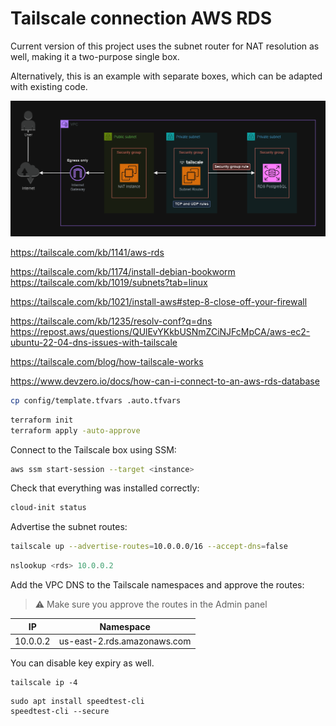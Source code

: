 # Tailscale connection AWS RDS


Current version of this project uses the subnet router for NAT resolution as well, making it a two-purpose single box.

Alternatively, this is an example with separate boxes, which can be adapted with existing code.

<img src=".assets/tailscale.png" />

https://tailscale.com/kb/1141/aws-rds

https://tailscale.com/kb/1174/install-debian-bookworm
https://tailscale.com/kb/1019/subnets?tab=linux

https://tailscale.com/kb/1021/install-aws#step-8-close-off-your-firewall

https://tailscale.com/kb/1235/resolv-conf?q=dns
https://repost.aws/questions/QUlEvYKkbUSNmZCiNJFcMpCA/aws-ec2-ubuntu-22-04-dns-issues-with-tailscale

https://tailscale.com/blog/how-tailscale-works


https://www.devzero.io/docs/how-can-i-connect-to-an-aws-rds-database  

```sh
cp config/template.tfvars .auto.tfvars
```

```sh
terraform init
terraform apply -auto-approve
```

Connect to the Tailscale box using SSM:

```sh
aws ssm start-session --target <instance>
```

Check that everything was installed correctly:

```sh
cloud-init status
```

Advertise the subnet routes:

```sh
tailscale up --advertise-routes=10.0.0.0/16 --accept-dns=false
```



```ps1
nslookup <rds> 10.0.0.2
```

Add the VPC DNS to the Tailscale namespaces and approve the routes:

> ⚠️ Make sure you approve the routes in the Admin panel

| IP       | Namespace                   |
|----------|-----------------------------|
| 10.0.0.2 | us-east-2.rds.amazonaws.com |


You can disable key expiry as well.


```
tailscale ip -4
```

```
sudo apt install speedtest-cli
speedtest-cli --secure
```